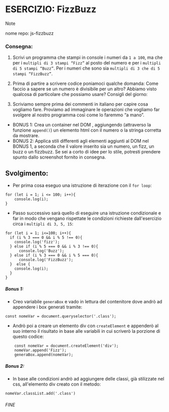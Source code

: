 # ESERCIZIO: FizzBuzz

>[!NOTE]
>
> nome repo: js-fizzbuzz

### Consegna:
1. Scrivi un programma che stampi in console i numeri da `1 a 100`, ma che per i `multipli di 3 stampi “Fizz”` al posto del numero e per i `multipli di 5 stampi “Buzz”`. Per i numeri che sono sia `multipli di 3 che di 5 stampi “FizzBuzz”`.

2. Prima di partire a scrivere codice poniamoci qualche domanda:
Come faccio a sapere se un numero è divisibile per un altro? Abbiamo visto qualcosa di particolare che possiamo usare?
Consigli del giorno:
3. Scriviamo sempre prima dei commenti in italiano per capire cosa vogliamo fare.
Proviamo ad immaginare le operazioni che vogliamo far svolgere al nostro programma così come lo faremmo “a mano”.
- BONUS 1:
Crea un container nel DOM , aggiungendo (attraverso la funzione `append()`) un elemento html con il numero o la stringa corretta da mostrare.
- BONUS 2:
Applica stili differenti agli elementi aggiunti al DOM nel BONUS 1, a seconda che il valore inserito sia un numero, un fizz, un buzz o un fizzbuzz. Se sei a corto di idee per lo stile, potresti prendere spunto dallo screenshot fornito in consegna.

## Svolgimento:
- Per prima cosa eseguo una istruzione di iterazione con il `for loop`:
```
for (let i = 1; i <= 100; i++){
    console.log(i);
}
```
- Passo successivo sarà quello di eseguire una istruzione condizionale e far in modo che vengano rispettate le condizioni richieste dall'esercizio circa i `multipli di 3, 5, 15`:
```
for (let i = 1; i<=100; i++){
  if (i % 3 === 0 && i % 5 !== 0){
    console.log('fizz');
  } else if (i % 5 === 0 && i % 3 !== 0){
      console.log('Buzz');
  } else if (i % 3 === 0 && i % 5 === 0){
      console.log('FizzBuzz');
  }  else {
    console.log(i);
  }
}
```
##### Bonus 1:
- Creo variabile `generaBox` e vado in lettura del contenitore dove andrò ad appendere i box generati tramite:
```
const nomeVar = document.queryselector('.class');
```

- Andrò poi a creare un elemento div con `createElement` e appenderò al suo interno il risultato in base alle variabili in cui scriverò la porzione di questo codice:
```
    const nomeVar = document.createElement('div');
    nomeVar.append('Fizz');
    generaBox.append(nomeVar);
```

##### Bonus 2:
- In base alle condizioni andrò ad aggiungere delle classi, già stilizzate nel css, all'elemento div creato con il metodo:
```
nomeVar.classList.add('.class')
```

###### FINE